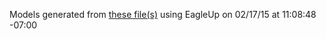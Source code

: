 Models generated from [these file(s)](https://raw.github.com/sparkfun/USB_LiPolyCharger_SingleCell/v2.0/Hardware/SparkFun_USB_LiPolyCharger_SingleCell.brd) using EagleUp on 02/17/15 at 11:08:48 -07:00
